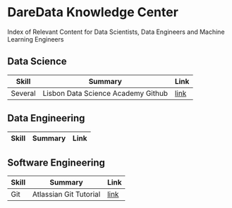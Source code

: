 # DareData Knowledge Center
Index of Relevant Content for Data Scientists, Data Engineers and Machine Learning Engineers




## Data Science
Skill | Summary | Link |
--- | --- | --- | 
Several | Lisbon Data Science Academy Github | [link](https://github.com/LDSSA) |

## Data Engineering
Skill | Summary | Link |
--- | --- | --- | 



## Software Engineering

Skill | Summary | Link |
--- | --- | --- | 
Git | Atlassian Git Tutorial | [link](https://www.atlassian.com/git/tutorials) |
